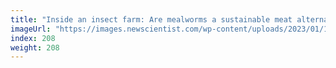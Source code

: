 ```yaml
---
title: "Inside an insect farm: Are mealworms a sustainable meat alternative?"
imageUrl: "https://images.newscientist.com/wp-content/uploads/2023/01/10162539/SEI_138362868.jpg?width=600"
index: 208
weight: 208
---
```

